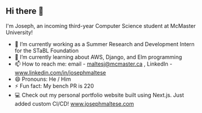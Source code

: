 ## Hi there 👋

<!--
**JosephMaltese/JosephMaltese** is a ✨ _special_ ✨ repository because its `README.md` (this file) appears on your GitHub profile.

Here are some ideas to get you started:
-->

I'm Joseph, an incoming third-year Computer Science student at McMaster University!

- 🔭 I’m currently working as a Summer Research and Development Intern for the STaBL Foundation
- 🌱 I’m currently learning about AWS, Django, and Elm programming
- 📫 How to reach me: email - maltesj@mcmaster.ca , LinkedIn - www.linkedin.com/in/josephmaltese
- 😄 Pronouns: He / Him
- ⚡ Fun fact: My bench PR is 220
- 💻 Check out my personal portfolio website built using Next.js. Just added custom CI/CD! www.josephmaltese.com

